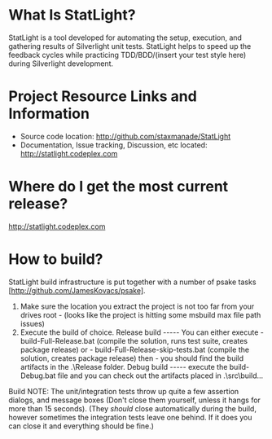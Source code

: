 What Is StatLight?
=========================
StatLight is a tool developed for automating the setup, execution, and gathering results of 
Silverlight unit tests. StatLight helps to speed up the feedback cycles while practicing 
TDD/BDD/(insert your test style here) during Silverlight development.


Project Resource Links and Information
=========================
- Source code location: http://github.com/staxmanade/StatLight
- Documentation, Issue tracking, Discussion, etc located: http://statlight.codeplex.com

Where do I get the most current release?
=========================
http://statlight.codeplex.com

How to build?
=========================
StatLight build infrastructure is put together with a number of psake tasks [http://github.com/JamesKovacs/psake].

1. Make sure the location you extract the project is not too far from your drives 
   root - (looks like the project is hitting some msbuild max file path issues)
2. Execute the build of choice.
   Release build ----- You can either execute 
                  - build-Full-Release.bat (compile the solution, runs test suite, creates package release)
                  or
                  - build-Full-Release-skip-tests.bat (compile the solution, creates package release)
                  then
                  - you should find the build artifacts in the .\Release folder.
   Debug build   ----- execute the build-Debug.bat file and you can check out the 
                       artifacts placed in .\src\build...

Build NOTE:
The unit/integration tests throw up quite a few assertion dialogs, and message boxes (Don't close them yourself, unless it hangs for more than 15 seconds). (They _should_ close automatically during the build, however sometimes the integration tests leave one behind. If it does you can close it and everything should be fine.)
